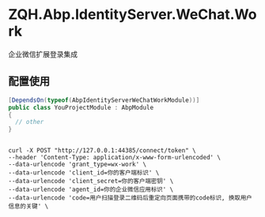 # ZQH.Abp.IdentityServer.WeChat.Work

企业微信扩展登录集成


## 配置使用

```csharp
[DependsOn(typeof(AbpIdentityServerWeChatWorkModule))]
public class YouProjectModule : AbpModule
{
  // other
}
```

```shell

curl -X POST "http://127.0.0.1:44385/connect/token" \
--header 'Content-Type: application/x-www-form-urlencoded' \
--data-urlencode 'grant_type=wx-work' \
--data-urlencode 'client_id=你的客户端标识' \
--data-urlencode 'client_secret=你的客户端密钥' \
--data-urlencode 'agent_id=你的企业微信应用标识' \
--data-urlencode 'code=用户扫描登录二维码后重定向页面携带的code标识, 换取用户信息的关键' \
```
